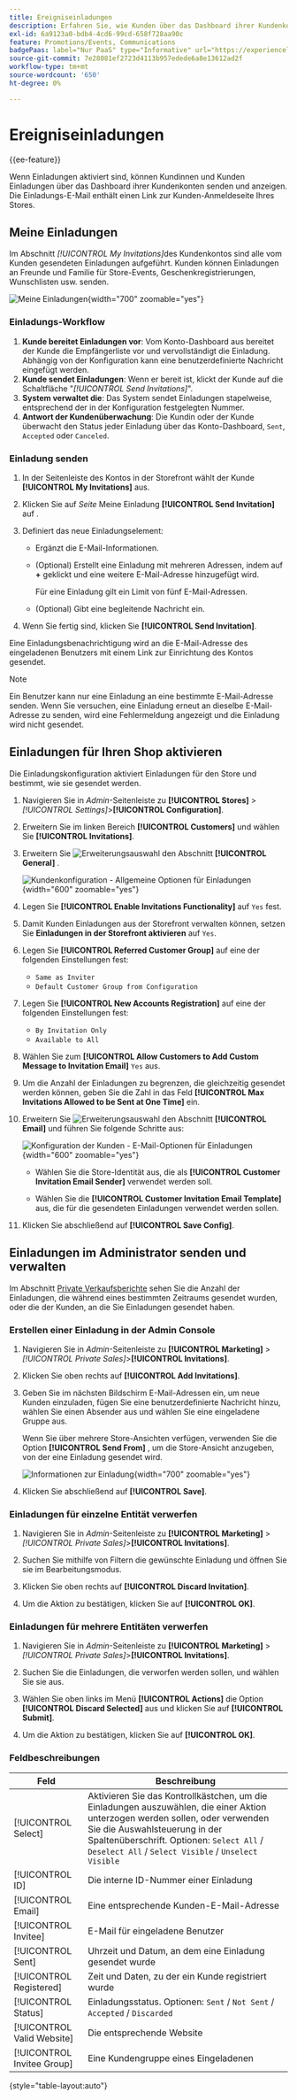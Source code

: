 ```yaml
---
title: Ereigniseinladungen
description: Erfahren Sie, wie Kunden über das Dashboard ihrer Kundenkonten Einladungen zu Veranstaltungen und privaten Verkäufen senden und anzeigen können.
exl-id: 6a9123a0-bdb4-4cd6-99cd-658f728aa90c
feature: Promotions/Events, Communications
badgePaas: label="Nur PaaS" type="Informative" url="https://experienceleague.adobe.com/en/docs/commerce/user-guides/product-solutions" tooltip="Gilt nur für Adobe Commerce in Cloud-Projekten (von Adobe verwaltete PaaS-Infrastruktur) und lokale Projekte."
source-git-commit: 7e28081ef2723d4113b957edede6a8e13612ad2f
workflow-type: tm+mt
source-wordcount: '650'
ht-degree: 0%

---
```


# Ereigniseinladungen

{{ee-feature}}

Wenn Einladungen aktiviert sind, können Kundinnen und Kunden Einladungen über das Dashboard ihrer Kundenkonten senden und anzeigen. Die Einladungs-E-Mail enthält einen Link zur Kunden-Anmeldeseite Ihres Stores.

## Meine Einladungen

Im Abschnitt _[!UICONTROL My Invitations]_&#x200B;des Kundenkontos sind alle vom Kunden gesendeten Einladungen aufgeführt. Kunden können Einladungen an Freunde und Familie für Store-Events, Geschenkregistrierungen, Wunschlisten usw. senden.

![Meine Einladungen](./assets/account-dashboard-my-invitations.png){width="700" zoomable="yes"}

### Einladungs-Workflow

1. **Kunde bereitet Einladungen vor**: Vom Konto-Dashboard aus bereitet der Kunde die Empfängerliste vor und vervollständigt die Einladung. Abhängig von der Konfiguration kann eine benutzerdefinierte Nachricht eingefügt werden.
1. **Kunde sendet Einladungen**: Wenn er bereit ist, klickt der Kunde auf die Schaltfläche &quot;_[!UICONTROL Send Invitations]_&quot;.
1. **System verwaltet die**: Das System sendet Einladungen stapelweise, entsprechend der in der Konfiguration festgelegten Nummer.
1. **Antwort der Kundenüberwachung**: Die Kundin oder der Kunde überwacht den Status jeder Einladung über das Konto-Dashboard, `Sent`, `Accepted` oder `Canceled`.

### Einladung senden

1. In der Seitenleiste des Kontos in der Storefront wählt der Kunde **[!UICONTROL My Invitations]** aus.

1. Klicken Sie auf _Seite_ Meine Einladung **[!UICONTROL Send Invitation]** auf .

1. Definiert das neue Einladungselement:

   - Ergänzt die E-Mail-Informationen.

   - (Optional) Erstellt eine Einladung mit mehreren Adressen, indem auf **+** geklickt und eine weitere E-Mail-Adresse hinzugefügt wird.

     Für eine Einladung gilt ein Limit von fünf E-Mail-Adressen.

   - (Optional) Gibt eine begleitende Nachricht ein.

1. Wenn Sie fertig sind, klicken Sie **[!UICONTROL Send Invitation]**.

Eine Einladungsbenachrichtigung wird an die E-Mail-Adresse des eingeladenen Benutzers mit einem Link zur Einrichtung des Kontos gesendet.

>[!NOTE]
>
>Ein Benutzer kann nur eine Einladung an eine bestimmte E-Mail-Adresse senden. Wenn Sie versuchen, eine Einladung erneut an dieselbe E-Mail-Adresse zu senden, wird eine Fehlermeldung angezeigt und die Einladung wird nicht gesendet.

## Einladungen für Ihren Shop aktivieren

Die Einladungskonfiguration aktiviert Einladungen für den Store und bestimmt, wie sie gesendet werden.

1. Navigieren Sie in _Admin_-Seitenleiste zu **[!UICONTROL Stores]** > _[!UICONTROL Settings]_>**[!UICONTROL Configuration]**.

1. Erweitern Sie im linken Bereich **[!UICONTROL Customers]** und wählen Sie **[!UICONTROL Invitations]**.

1. Erweitern Sie ![Erweiterungsauswahl](../assets/icon-display-expand.png) den Abschnitt **[!UICONTROL General]** .

   ![Kundenkonfiguration - Allgemeine Optionen für Einladungen](../configuration-reference/customers/assets/invitations-general.png){width="600" zoomable="yes"}

1. Legen Sie **[!UICONTROL Enable Invitations Functionality]** auf `Yes` fest.

1. Damit Kunden Einladungen aus der Storefront verwalten können, setzen Sie **Einladungen in der Storefront aktivieren** auf `Yes`.

1. Legen Sie **[!UICONTROL Referred Customer Group]** auf eine der folgenden Einstellungen fest:

   - `Same as Inviter`
   - `Default Customer Group from Configuration`

1. Legen Sie **[!UICONTROL New Accounts Registration]** auf eine der folgenden Einstellungen fest:

   - `By Invitation Only`
   - `Available to All`

1. Wählen Sie zum **[!UICONTROL Allow Customers to Add Custom Message to Invitation Email]** `Yes` aus.

1. Um die Anzahl der Einladungen zu begrenzen, die gleichzeitig gesendet werden können, geben Sie die Zahl in das Feld **[!UICONTROL Max Invitations Allowed to be Sent at One Time]** ein.

1. Erweitern Sie ![Erweiterungsauswahl](../assets/icon-display-expand.png) den Abschnitt **[!UICONTROL Email]** und führen Sie folgende Schritte aus:

   ![Konfiguration der Kunden - E-Mail-Optionen für Einladungen](../configuration-reference/customers/assets/invitations-email.png){width="600" zoomable="yes"}

   - Wählen Sie die Store-Identität aus, die als **[!UICONTROL Customer Invitation Email Sender]** verwendet werden soll.

   - Wählen Sie die **[!UICONTROL Customer Invitation Email Template]** aus, die für die gesendeten Einladungen verwendet werden sollen.

1. Klicken Sie abschließend auf **[!UICONTROL Save Config]**.

## Einladungen im Administrator senden und verwalten

Im Abschnitt [Private Verkaufsberichte](../getting-started/private-sales-reports.md) sehen Sie die Anzahl der Einladungen, die während eines bestimmten Zeitraums gesendet wurden, oder die der Kunden, an die Sie Einladungen gesendet haben.

### Erstellen einer Einladung in der Admin Console

1. Navigieren Sie in _Admin_-Seitenleiste zu **[!UICONTROL Marketing]** > _[!UICONTROL Private Sales]_>**[!UICONTROL Invitations]**.

1. Klicken Sie oben rechts auf **[!UICONTROL Add Invitations]**.

1. Geben Sie im nächsten Bildschirm E-Mail-Adressen ein, um neue Kunden einzuladen, fügen Sie eine benutzerdefinierte Nachricht hinzu, wählen Sie einen Absender aus und wählen Sie eine eingeladene Gruppe aus.

   Wenn Sie über mehrere Store-Ansichten verfügen, verwenden Sie die Option **[!UICONTROL Send From]** , um die Store-Ansicht anzugeben, von der eine Einladung gesendet wird.

   ![Informationen zur Einladung](./assets/create-invitation-page.png){width="700" zoomable="yes"}

1. Klicken Sie abschließend auf **[!UICONTROL Save]**.

### Einladungen für einzelne Entität verwerfen

1. Navigieren Sie in _Admin_-Seitenleiste zu **[!UICONTROL Marketing]** > _[!UICONTROL Private Sales]_>**[!UICONTROL Invitations]**.

1. Suchen Sie mithilfe von Filtern die gewünschte Einladung und öffnen Sie sie im Bearbeitungsmodus.

1. Klicken Sie oben rechts auf **[!UICONTROL Discard Invitation]**.

1. Um die Aktion zu bestätigen, klicken Sie auf **[!UICONTROL OK]**.

### Einladungen für mehrere Entitäten verwerfen

1. Navigieren Sie in _Admin_-Seitenleiste zu **[!UICONTROL Marketing]** > _[!UICONTROL Private Sales]_>**[!UICONTROL Invitations]**.

1. Suchen Sie die Einladungen, die verworfen werden sollen, und wählen Sie sie aus.

1. Wählen Sie oben links im Menü **[!UICONTROL Actions]** die Option **[!UICONTROL Discard Selected]** aus und klicken Sie auf **[!UICONTROL Submit]**.

1. Um die Aktion zu bestätigen, klicken Sie auf **[!UICONTROL OK]**.

### Feldbeschreibungen

| Feld | Beschreibung |
|--- |--- |
| [!UICONTROL Select] | Aktivieren Sie das Kontrollkästchen, um die Einladungen auszuwählen, die einer Aktion unterzogen werden sollen, oder verwenden Sie die Auswahlsteuerung in der Spaltenüberschrift. Optionen: `Select All` /` Deselect All` / `Select Visible` / `Unselect Visible` |
| [!UICONTROL ID] | Die interne ID-Nummer einer Einladung |
| [!UICONTROL Email] | Eine entsprechende Kunden-E-Mail-Adresse |
| [!UICONTROL Invitee] | E-Mail für eingeladene Benutzer |
| [!UICONTROL Sent] | Uhrzeit und Datum, an dem eine Einladung gesendet wurde |
| [!UICONTROL Registered] | Zeit und Daten, zu der ein Kunde registriert wurde |
| [!UICONTROL Status] | Einladungsstatus. Optionen: `Sent` / `Not Sent` / `Accepted` / `Discarded` |
| [!UICONTROL Valid Website] | Die entsprechende Website |
| [!UICONTROL Invitee Group] | Eine Kundengruppe eines Eingeladenen |

{style="table-layout:auto"}
